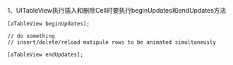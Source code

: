 1、UITableView执行插入和删除Cell时要执行beginUpdates和endUpdates方法

```
[aTableView beginUpdates];

// do something
// insert/delete/reload mutipule rows to be animated simultaneusly

[aTableView endUpdates];
```